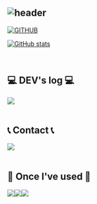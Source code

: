 <div align="left">
  
![header](https://capsule-render.vercel.app/api?type=waving&color=timeGradient&text=Hyo%20Jun%20's%20GitHub%20👋&animation=twinkling&fontSize=35&fontAlignY=40&fontAlign=70&height=250)
---
  
[![GITHUB](https://hits.seeyoufarm.com/api/count/incr/badge.svg?url=https%3A%2F%2Fgithub.com%2F2shin0&count_bg=%2307daff&title_bg=%232F2E2E&icon=github.svg&icon_color=%23FFFFFF&title=GITHUB&edge_flat=false)](https://github.com/glassesholder)

[![GitHub stats](https://github-readme-stats.vercel.app/api?username=glassesholder&include_all_commits=true&theme=nord&hide_border=true&count_private=true)](https://github.com/glassesholder/github-readme-stats)
 
<br>

## 💻 DEV's log 💻
<div style="display:flex; flex-direction:row;">
    <a href="https://velog.io/@glassesholder/posts">
        <img src="https://img.shields.io/badge/Velog-20C997?style=for-the-badge&logo=Tistory&logoColor=white">
    </a>
</div><br>

 
## 📞 Contact 📞
<div style="display:flex; flex-direction:row;">
    <a href="mailto:statisticlee@gmail.com">
        <img src="https://img.shields.io/badge/Gmail-EA4335?style=for-the-badge&logo=Gmail&logoColor=white"> 
    </a>
</div><br>
    
## 🔨 Once I've used 🔨
<div style="display:flex; flex-direction:row;">
    <img src="https://img.shields.io/badge/mysql-4479A1?style=for-the-badge&logo=mysql&logoColor=white">
    <img src="https://img.shields.io/badge/Amazon AWS-232F3E?style=for-the-badge&logo=amazon aws&logoColor=white">
    <br>
    <img src="https://img.shields.io/badge/python-3776AB?style=flat-square&logo=python&logoColor=white">
    <br>
</div><br>
</div>
